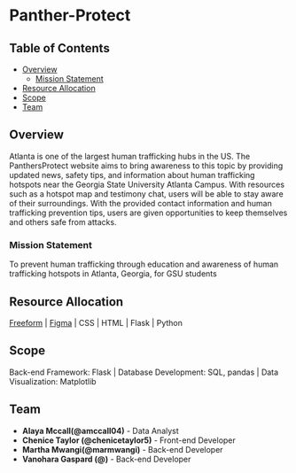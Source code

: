 # Panther-Protect
## Table of Contents
* [Overview](##Overveiew)
    * [Mission Statement](###Mission-Statement)
* [Resource Allocation](##Resource-Allocation)
* [Scope](##Scope)
* [Team](##Team)


## Overview
Atlanta is one of the largest human trafficking hubs in the US. The PanthersProtect website aims to bring awareness to this topic by providing updated news, safety tips, and information about human trafficking hotspots near the Georgia State University Atlanta Campus. With resources such as a hotspot map and testimony chat, users will be able to stay aware of their surroundings. With the provided contact information and human trafficking prevention tips, users are given opportunities to keep themselves and others safe from attacks.

### Mission Statement
To prevent human trafficking through education and awareness of human trafficking hotspots in Atlanta, Georgia, for GSU students

## Resource Allocation
[Freeform](https://www.icloud.com/freeform/09cWDYS28ZV9n7hRMsLLzu_3A#panther_protect_webpage_layout) | 
[Figma](https://www.figma.com/file/q46Ekvc0iK3TeI4CMZd9Bf/PanthersProtect?type=design&mode=design&t=4bumhOgoLR2GkZl4-0) | 
CSS | 
HTML | 
Flask | 
Python 

## Scope
Back-end Framework: Flask  | 
Database Development: SQL, pandas | 
Data Visualization: Matplotlib

## Team
* **Alaya Mccall(@amccall04)** - Data Analyst
* **Chenice Taylor (@chenicetaylor5)** - Front-end Developer
* **Martha Mwangi(@marmwangi)** - Back-end Developer
* **Vanohara Gaspard (@)** - Back-end Developer
